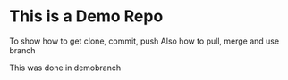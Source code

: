 # This is a Demo Repo
To show how to get clone, commit, push
Also how to pull, merge and use branch

This was done in demobranch
